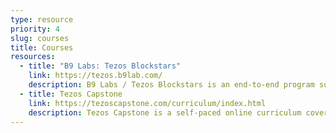 ```yaml
---
type: resource
priority: 4
slug: courses
title: Courses
resources:
  - title: "B9 Labs: Tezos Blockstars"
    link: https://tezos.b9lab.com/
    description: B9 Labs / Tezos Blockstars is an end-to-end program supported by experienced tutors at B9lab and designed to provide developers with the knowledge and skills needed to become industry-leading Tezos developers.
  - title: Tezos Capstone
    link: https://tezoscapstone.com/curriculum/index.html
    description: Tezos Capstone is a self-paced online curriculum covering everything from an introduction to blockchain to building on Tezos and creating your own dApp!
---
```

